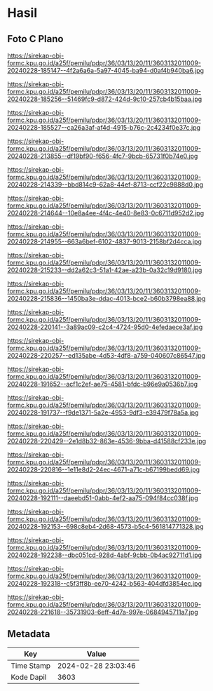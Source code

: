 # Hasil

## Foto C Plano

https://sirekap-obj-formc.kpu.go.id/a25f/pemilu/pdpr/36/03/13/20/11/3603132011009-20240228-185147--4f2a6a6a-5a97-4045-ba94-d0af4b940ba6.jpg

https://sirekap-obj-formc.kpu.go.id/a25f/pemilu/pdpr/36/03/13/20/11/3603132011009-20240228-185256--51469fc9-d872-424d-9c10-257cb4b15baa.jpg

https://sirekap-obj-formc.kpu.go.id/a25f/pemilu/pdpr/36/03/13/20/11/3603132011009-20240228-185527--ca26a3af-af4d-4915-b76c-2c4234f0e37c.jpg

https://sirekap-obj-formc.kpu.go.id/a25f/pemilu/pdpr/36/03/13/20/11/3603132011009-20240228-213855--df19bf90-f656-4fc7-9bcb-65731f0b74e0.jpg

https://sirekap-obj-formc.kpu.go.id/a25f/pemilu/pdpr/36/03/13/20/11/3603132011009-20240228-214339--bbd814c9-62a8-44ef-8713-ccf22c9888d0.jpg

https://sirekap-obj-formc.kpu.go.id/a25f/pemilu/pdpr/36/03/13/20/11/3603132011009-20240228-214644--10e8a4ee-4f4c-4e40-8e83-0c6711d952d2.jpg

https://sirekap-obj-formc.kpu.go.id/a25f/pemilu/pdpr/36/03/13/20/11/3603132011009-20240228-214955--663a6bef-6102-4837-9013-2158bf2d4cca.jpg

https://sirekap-obj-formc.kpu.go.id/a25f/pemilu/pdpr/36/03/13/20/11/3603132011009-20240228-215233--dd2a62c3-51a1-42ae-a23b-0a32c19d9180.jpg

https://sirekap-obj-formc.kpu.go.id/a25f/pemilu/pdpr/36/03/13/20/11/3603132011009-20240228-215836--1450ba3e-ddac-4013-bce2-b60b3798ea88.jpg

https://sirekap-obj-formc.kpu.go.id/a25f/pemilu/pdpr/36/03/13/20/11/3603132011009-20240228-220141--3a89ac09-c2c4-4724-95d0-4efedaece3af.jpg

https://sirekap-obj-formc.kpu.go.id/a25f/pemilu/pdpr/36/03/13/20/11/3603132011009-20240228-220257--ed135abe-4d53-4df8-a759-040607c86547.jpg

https://sirekap-obj-formc.kpu.go.id/a25f/pemilu/pdpr/36/03/13/20/11/3603132011009-20240228-191652--acf1c2ef-ae75-4581-bfdc-b96e9a0536b7.jpg

https://sirekap-obj-formc.kpu.go.id/a25f/pemilu/pdpr/36/03/13/20/11/3603132011009-20240228-191737--f9de1371-5a2e-4953-9df3-e39479f78a5a.jpg

https://sirekap-obj-formc.kpu.go.id/a25f/pemilu/pdpr/36/03/13/20/11/3603132011009-20240228-220429--2e1d8b32-863e-4536-9bba-d41588cf233e.jpg

https://sirekap-obj-formc.kpu.go.id/a25f/pemilu/pdpr/36/03/13/20/11/3603132011009-20240228-220816--1e11e8d2-24ec-4671-a71c-b67199bedd69.jpg

https://sirekap-obj-formc.kpu.go.id/a25f/pemilu/pdpr/36/03/13/20/11/3603132011009-20240228-192111--daeebd51-0abb-4ef2-aa75-094f84cc038f.jpg

https://sirekap-obj-formc.kpu.go.id/a25f/pemilu/pdpr/36/03/13/20/11/3603132011009-20240228-192153--698c8eb4-2d68-4573-b5c4-561814771328.jpg

https://sirekap-obj-formc.kpu.go.id/a25f/pemilu/pdpr/36/03/13/20/11/3603132011009-20240228-192238--dbc051cd-928d-4abf-9cbb-0b4ac92711d1.jpg

https://sirekap-obj-formc.kpu.go.id/a25f/pemilu/pdpr/36/03/13/20/11/3603132011009-20240228-192318--c5f3ff8b-ee70-4242-b563-404dfd3854ec.jpg

https://sirekap-obj-formc.kpu.go.id/a25f/pemilu/pdpr/36/03/13/20/11/3603132011009-20240228-221618--35731903-6eff-4d7a-997e-0684945711a7.jpg


## Metadata

| Key        | Value               |
| ---------- | ------------------- |
| Time Stamp | 2024-02-28 23:03:46 |
| Kode Dapil | 3603                |



